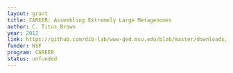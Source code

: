 ```yaml
---
layout: grant
title: CAREER: Assembling Extremely Large Metagenomes
author: C. Titus Brown
year: 2012
link: https://github.com/dib-lab/www-ged.msu.edu/blob/master/downloads/2012-career-nsf-final.pdf
funder: NSF
program: CAREER
status: unfunded
---
```

